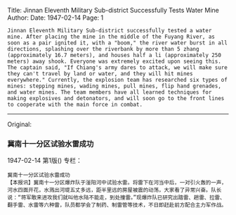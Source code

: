 Title: Jinnan Eleventh Military Sub-district Successfully Tests Water Mine
Author:
Date: 1947-02-14
Page: 1

    Jinnan Eleventh Military Sub-district successfully tested a water mine. After placing the mine in the middle of the Fuyang River, as soon as a pair ignited it, with a "boom," the river water burst in all directions, splashing over the riverbank by more than 5 zhang (approximately 16.7 meters), and houses half a li (approximately 250 meters) away shook. Everyone was extremely excited upon seeing this. The captain said, "If Chiang's army dares to attack, we will make sure they can't travel by land or water, and they will hit mines everywhere." Currently, the explosion team has researched six types of mines: stepping mines, wading mines, pull mines, flip hand grenades, and water mines. The team members have all learned techniques for making explosives and detonators, and will soon go to the front lines to cooperate with the main force in combat.



<hr /> 

Original: 


### 冀南十一分区试验水雷成功

1947-02-14
第1版()
专栏：

    冀南十一分区试验水雷成功
    【本报讯】冀南十一分区爆炸队于滏阳河中试验水雷。将雷下在河当中后，一对引火轰的一声，河水四面开花，水溅出河堤五丈多远，距半里远的房屋被震的动荡，大家看了异常兴奋。队长说：“蒋军敢来进攻我们就叫他水陆不能走，到处撞雷。”现爆炸队已研究出踏雷、趟雷、拉雷、翻手雷、水雷等六种雷，队员都学会了制药、制雷管等技术，不日即赶赴前方配合主力军作战。
